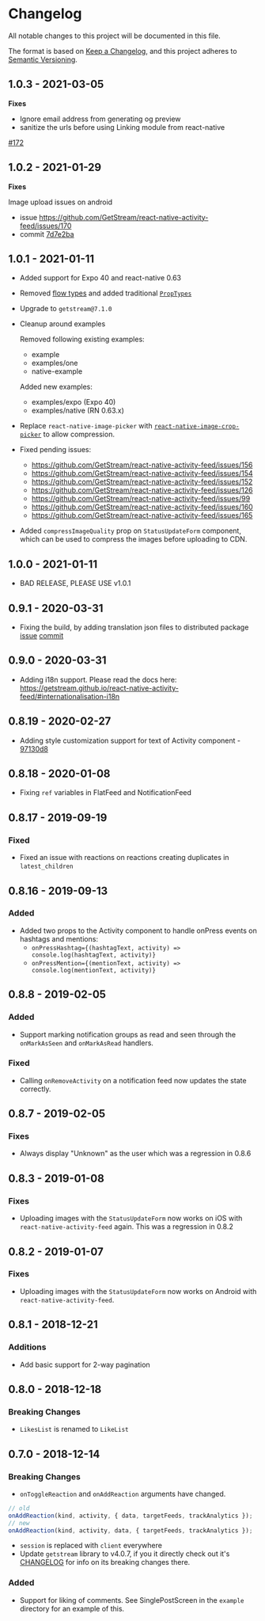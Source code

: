 # Changelog

All notable changes to this project will be documented in this file.

The format is based on [Keep a Changelog](https://keepachangelog.com/en/1.0.0/),
and this project adheres to [Semantic Versioning](https://semver.org/spec/v2.0.0.html).

## 1.0.3 - 2021-03-05

**Fixes**

- Ignore email address from generating og preview
- sanitize the urls before using Linking module from react-native

[#172](https://github.com/GetStream/react-native-activity-feed/pull/172)

## 1.0.2 - 2021-01-29

**Fixes**

Image upload issues on android

- issue https://github.com/GetStream/react-native-activity-feed/issues/170
- commit [7d7e2ba](https://github.com/GetStream/react-native-activity-feed/commit/7d7e2bab957f4c4fd1b76284f333a0105c5486b6)

## 1.0.1 - 2021-01-11

- Added support for Expo 40 and react-native 0.63
- Removed [flow types](https://flow.org/) and added traditional [`PropTypes`](https://reactjs.org/docs/typechecking-with-proptypes.html)
- Upgrade to `getstream@7.1.0`
- Cleanup around examples

  Removed following existing examples:

  - example
  - examples/one
  - native-example

  Added new examples:

  - examples/expo (Expo 40)
  - examples/native (RN 0.63.x)

- Replace `react-native-image-picker` with [`react-native-image-crop-picker`](https://github.com/ivpusic/react-native-image-crop-picker) to allow compression.

- Fixed pending issues:

  - https://github.com/GetStream/react-native-activity-feed/issues/156
  - https://github.com/GetStream/react-native-activity-feed/issues/154
  - https://github.com/GetStream/react-native-activity-feed/issues/152
  - https://github.com/GetStream/react-native-activity-feed/issues/126
  - https://github.com/GetStream/react-native-activity-feed/issues/99
  - https://github.com/GetStream/react-native-activity-feed/issues/160
  - https://github.com/GetStream/react-native-activity-feed/issues/165

- Added `compressImageQuality` prop on `StatusUpdateForm` component, which can be used to compress the images before uploading to CDN.

## 1.0.0 - 2021-01-11

- BAD RELEASE, PLEASE USE v1.0.1

## 0.9.1 - 2020-03-31

- Fixing the build, by adding translation json files to distributed package [issue](https://github.com/GetStream/react-native-activity-feed/issues/123) [commit](https://github.com/GetStream/react-native-activity-feed/commit/e1526703bd52ad35b3a948b6e6c7e2466bee2588)

## 0.9.0 - 2020-03-31

- Adding i18n support. Please read the docs here: https://getstream.github.io/react-native-activity-feed/#internationalisation-i18n

## 0.8.19 - 2020-02-27

- Adding style customization support for text of Activity component - [97130d8](https://github.com/GetStream/react-native-activity-feed/commit/97130d8fa7584ac53fefbe93c818a1587634f49f)

## 0.8.18 - 2020-01-08

- Fixing `ref` variables in FlatFeed and NotificationFeed

## 0.8.17 - 2019-09-19

### Fixed

- Fixed an issue with reactions on reactions creating duplicates in `latest_children`

## 0.8.16 - 2019-09-13

### Added

- Added two props to the Activity component to handle onPress events on hashtags and mentions:
  - `onPressHashtag={(hashtagText, activity) => console.log(hashtagText, activity)}`
  - `onPressMention={(mentionText, activity) => console.log(mentionText, activity)}`

## 0.8.8 - 2019-02-05

### Added

- Support marking notification groups as read and seen through the
  `onMarkAsSeen` and `onMarkAsRead` handlers.

### Fixed

- Calling `onRemoveActivity` on a notification feed now updates the state
  correctly.

## 0.8.7 - 2019-02-05

### Fixes

- Always display "Unknown" as the user which was a regression in 0.8.6

## 0.8.3 - 2019-01-08

### Fixes

- Uploading images with the `StatusUpdateForm` now works on iOS with
  `react-native-activity-feed` again. This was a regression in 0.8.2

## 0.8.2 - 2019-01-07

### Fixes

- Uploading images with the `StatusUpdateForm` now works on Android with
  `react-native-activity-feed`.

## 0.8.1 - 2018-12-21

### Additions

- Add basic support for 2-way pagination

## 0.8.0 - 2018-12-18

### Breaking Changes

- `LikesList` is renamed to `LikeList`

## 0.7.0 - 2018-12-14

### Breaking Changes

- `onToggleReaction` and `onAddReaction` arguments have changed.

```js
// old
onAddReaction(kind, activity, { data, targetFeeds, trackAnalytics });
// new
onAddReaction(kind, activity, data, { targetFeeds, trackAnalytics });
```

- `session` is replaced with `client` everywhere
- Update `getstream` library to v4.0.7, if you it directly check out it's
  [CHANGELOG](https://github.com/GetStream/stream-js/blob/master/CHANGELOG.md#400---2018-12-03)
  for info on its breaking changes there.

### Added

- Support for liking of comments. See SinglePostScreen in the `example`
  directory for an example of this.

